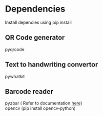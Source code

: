 # Dependencies
Install depencies using pip install

## QR Code generator
pyqrcode

## Text to handwriting convertor
pywhatkit

## Barcode reader
pyzbar ( Refer to documentation [here](https://pypi.org/project/pyzbar/))     
opencv (pip install opencv-python)
